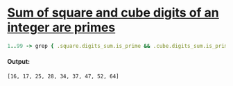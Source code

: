 [1]: https://rosettacode.org/wiki/Sum_of_square_and_cube_digits_of_an_integer_are_primes

# [Sum of square and cube digits of an integer are primes][1]

```ruby
1..99 -> grep { .square.digits_sum.is_prime && .cube.digits_sum.is_prime }.say
```

#### Output:
```
[16, 17, 25, 28, 34, 37, 47, 52, 64]
```
